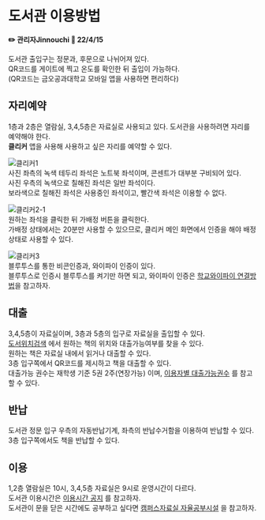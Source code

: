 # 도서관 이용방법

**✏️ 관리자Jinnouchi 📃 22/4/15**

도서관 출입구는 정문과, 후문으로 나뉘어져 있다.  
QR코드를 게이트에 찍고 온도를 확인한 뒤 출입이 가능하다.  
(QR코드는 금오공과대학교 모바일 앱을 사용하면 편리하다)  

## 자리예약
1층과 2층은 열람실, 3,4,5층은 자료실로 사용되고 있다.
도서관을 사용하려면 자리를 예약해야 한다.  
**클리커** 앱을 사용해 사용하고 싶은 자리를 예약할 수 있다.

![클리커1](https://user-images.githubusercontent.com/102960326/163458318-d0d51c77-f9bd-47d7-8712-480b2315a9ca.jpg)  
사진 좌측의 녹색 테두리 좌석은 노트북 좌석이며, 콘센트가 대부분 구비되어 있다.  
사진 우측의 녹색으로 칠해진 좌석은 일반 좌석이다.  
보라색으로 칠해진 좌석은 사용중인 좌석이고, 빨간색 좌석은 이용할 수 없다.  

![클리커2-1](https://user-images.githubusercontent.com/102960326/163458589-93fdc009-3541-4cd2-a762-cf7745cc2758.jpg)  
원하는 좌석을 클릭한 뒤 가배정 버튼을 클릭한다.  
가배정 상태에서는 20분만 사용할 수 있으므로, 클리커 메인 화면에서 인증을 해야 배정 상태로 사용할 수 있다.  

![클리커3](https://user-images.githubusercontent.com/102960326/163452975-0c7971e3-7249-4c0f-8559-116c8adfdc69.jpg)  
블루투스를 통한 비콘인증과, 와이파이 인증이 있다.  
블루투스로 인증시 블루투스를 켜기만 하면 되고, 와이파이 인증은 [학교와이파이 연결방법]()을 참고하자.  

## 대출
3,4,5층이 자료실이며, 3층과 5층의 입구로 자료실을 출입할 수 있다.  
[도서위치검색](https://library.kumoh.ac.kr/#/total-search) 에서 원하는 책의 위치와 대출가능여부를 찾을 수 있다.  
원하는 책은 자료실 내에서 읽거나 대출할 수 있다.  
3층 입구쪽에서 QR코드를 제시하고 책을 대출할 수 있다.  
대출가능 권수는 재학생 기준 5권 2주(연장가능) 이며, [이용자별 대출가능권수](https://library.kumoh.ac.kr/#/guide/service/users) 를 참고할 수 있다.

## 반납
도서관 정문 입구 우측의 자동반납기계, 좌측의 반납수거함을 이용하여 반납할 수 있다.  
3층 입구쪽에서도 책을 반납할 수 있다.  

## 이용
1,2층 열람실은 10시, 3,4,5층 자료실은 9시로 운영시간이 다르다.  
도서관 이용시간은 [이용시간 공지](https://library.kumoh.ac.kr/#/guide/facility/hours) 를 참고하자.  
도서관이 문을 닫은 시간에도 공부하고 싶다면 [캠퍼스자료실 자율공부시설](https://github.com/Htmla69/Kumoh_In7/blob/main/Pages/Information.md#-%EA%B3%B5%EB%B6%80) 을 참고하자.
